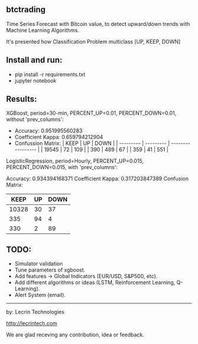 ## btctrading

Time Series Forecast with Bitcoin value, to detect upward/down trends with Machine Learning Algorithms.

It's presented how Classification Problem multiclass [UP, KEEP, DOWN]

## Install and run:

- pip install -r requirements.txt
- jupyter notebook

## Results:

XGBoost, period=30-min, PERCENT_UP=0.01, PERCENT_DOWN=0.01, without 'prev_columns':

- Accuracy: 0.951995560283
- Coefficient Kappa: 0.659794212904
- Confussion Matrix:
| KEEP | UP | DOWN |
| --------- | --------- | ----------------- |
| 19545 | 72 | 109 |
| 390 | 489 | 67 |
| 359 | 41 | 551 |

LogisticRegression, period=Hourly, PERCENT_UP=0.015, PERCENT_DOWN=0.015, with 'prev_columns':

Accuracy: 0.934394168371
Coefficient Kappa: 0.317203847389
Confusion Matrix:

| KEEP | UP | DOWN |
| --------- | --------- | ----------------- |
| 10328 | 30 | 37 |
| 335 | 94 | 4 |
| 330 | 2 | 89 |

## TODO:

- Simulator validation
- Tune parameters of xgboost.
- Add features -> Global Indicators (EUR/USD, S&P500, etc).
- Add different algorithms or ideas (LSTM, Reinforcement Learning, Q-Learning).
- Alert System (email).

----

by: Lecrin Technologies

http://lecrintech.com

We are glad receving any contribution, idea or feedback.
